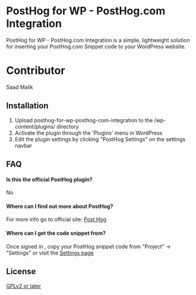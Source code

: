 
# PostHog for WP - PostHog.com Integration

PostHog for WP - PostHog.com Integration is a simple, lightweight solution for inserting your PostHog.com Snippet code to your WordPress website.

# Contributor

Saad Malik

## Installation

  1. Upload posthog-for-wp-posthog-com-integration to the /wp-content/plugins/ directory
  2. Activate the plugin through the 'Plugins' menu in WordPress
  3. Edit the plugin settings by clicking "PostHog Settings" on the settings navbar

## FAQ

#### Is this the official PostHog plugin?

No

#### Where can I find out more about PostHog?

For more info go to official site: [Post Hog](https://www.posthog.com/)

#### Where can I get the code snippet from?

Once signed in , copy your PostHog snippet code from "Project" -> "Settings" or visit the [Settings page](https://app.posthog.com/ingestion/web)


## License

[GPLv2 or later](http://www.gnu.org/licenses/gpl-2.0.html)

